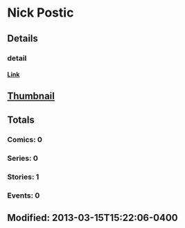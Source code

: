 # Nick  Postic 
## Details
### detail
#### [Link](http://marvel.com/comics/creators/7637/nick_postic?utm_campaign=apiRef&utm_source=225578a89fc76f3d20fbffda5d17a88d)
## [Thumbnail](http://i.annihil.us/u/prod/marvel/i/mg/b/40/image_not_available.jpg)
## Totals
### Comics: 0
### Series: 0
### Stories: 1
### Events: 0
## Modified: 2013-03-15T15:22:06-0400